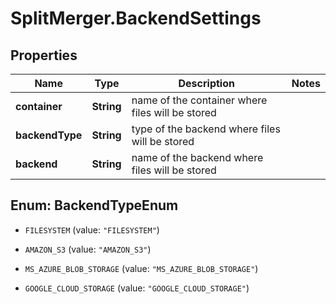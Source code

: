 # SplitMerger.BackendSettings

## Properties
Name | Type | Description | Notes
------------ | ------------- | ------------- | -------------
**container** | **String** | name of the container where files will be stored | 
**backendType** | **String** | type of the backend where files will be stored | 
**backend** | **String** | name of the backend where files will be stored | 


<a name="BackendTypeEnum"></a>
## Enum: BackendTypeEnum


* `FILESYSTEM` (value: `"FILESYSTEM"`)

* `AMAZON_S3` (value: `"AMAZON_S3"`)

* `MS_AZURE_BLOB_STORAGE` (value: `"MS_AZURE_BLOB_STORAGE"`)

* `GOOGLE_CLOUD_STORAGE` (value: `"GOOGLE_CLOUD_STORAGE"`)




